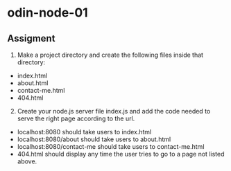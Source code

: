 # odin-node-01
## Assigment

1. Make a project directory and create the following files inside that directory:
   
- index.html
- about.html
- contact-me.html
- 404.html

2. Create your node.js server file index.js and add the code needed to serve the right page according to the url.

- localhost:8080 should take users to index.html
- localhost:8080/about should take users to about.html
- localhost:8080/contact-me should take users to contact-me.html
- 404.html should display any time the user tries to go to a page not listed above.
